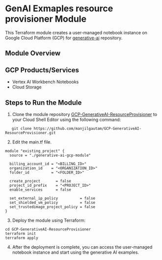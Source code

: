 # GenAI Exmaples resource provisioner Module

This Terraform module creates a user-managed notebook instance on Google Cloud Platform (GCP) for [generative-ai](https://github.com/GoogleCloudPlatform/generative-ai) repository.

## Module Overview

## GCP Products/Services

* Vertex AI Workbench Notebooks
* Cloud Storage


## Steps to Run the Module

1. Clone the module repository [GCP-GenerativeAI-ResourceProvisioner](https://github.com/manjilgautam/GCP-GenerativeAI-ResourceProvisioner.git) to your Cloud Shell Editor using the following command:

````hcl
   git clone https://github.com/manjilgautam/GCP-GenerativeAI-ResourceProvisioner.git
````
2. Edit the main.tf file.

````hcl
module "existing_project" {
  source = "./generative-ai-gcp-module"

  billing_account_id = "<BILLING_ID>"
  organization_id    = "<ORGANIZATION_ID>"
  folder_id          = "<FOLDER_ID>"

  create_project       = false
  project_id_prefix    = "<PROJECT_ID>"
  enable_services      = false
  
  set_external_ip_policy          = false
  set_shielded_vm_policy          = false
  set_trustedimage_project_policy = false
}
````

3. Deploy the module using Terraform:
````hcl
cd GCP-GenerativeAI-ResourceProvisioner
terraform init
terraform apply
````

4. After the deployment is complete, you can access the user-managed notebook instance and start using the generative AI examples.
